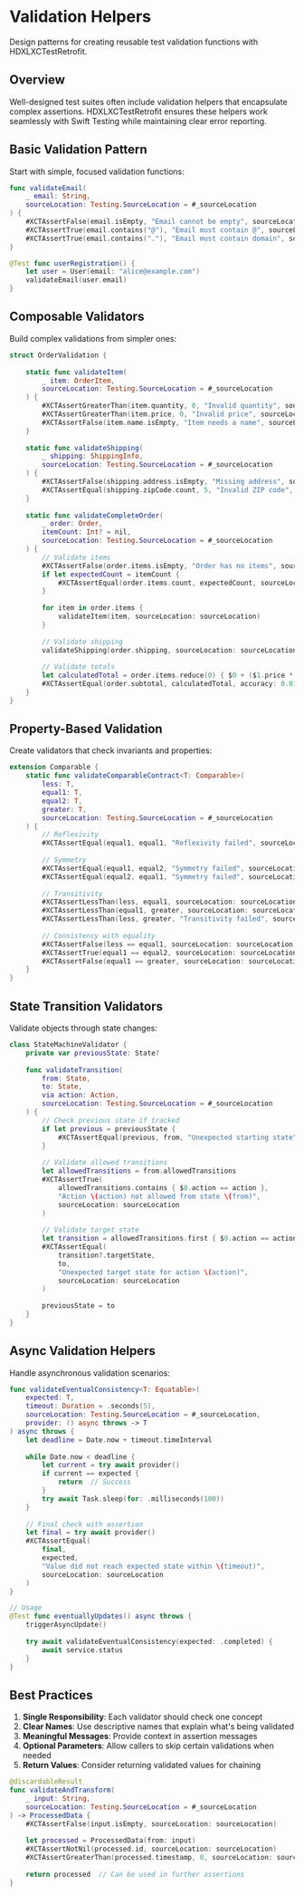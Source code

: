 # Validation Helpers

Design patterns for creating reusable test validation functions with HDXLXCTestRetrofit.

## Overview

Well-designed test suites often include validation helpers that encapsulate complex assertions. HDXLXCTestRetrofit ensures these helpers work seamlessly with Swift Testing while maintaining clear error reporting.

## Basic Validation Pattern

Start with simple, focused validation functions:

```swift
func validateEmail(
    _ email: String,
    sourceLocation: Testing.SourceLocation = #_sourceLocation
) {
    #XCTAssertFalse(email.isEmpty, "Email cannot be empty", sourceLocation: sourceLocation)
    #XCTAssertTrue(email.contains("@"), "Email must contain @", sourceLocation: sourceLocation)
    #XCTAssertTrue(email.contains("."), "Email must contain domain", sourceLocation: sourceLocation)
}

@Test func userRegistration() {
    let user = User(email: "alice@example.com")
    validateEmail(user.email)
}
```

## Composable Validators

Build complex validations from simpler ones:

```swift
struct OrderValidation {
    
    static func validateItem(
        _ item: OrderItem,
        sourceLocation: Testing.SourceLocation = #_sourceLocation
    ) {
        #XCTAssertGreaterThan(item.quantity, 0, "Invalid quantity", sourceLocation: sourceLocation)
        #XCTAssertGreaterThan(item.price, 0, "Invalid price", sourceLocation: sourceLocation)
        #XCTAssertFalse(item.name.isEmpty, "Item needs a name", sourceLocation: sourceLocation)
    }
    
    static func validateShipping(
        _ shipping: ShippingInfo,
        sourceLocation: Testing.SourceLocation = #_sourceLocation
    ) {
        #XCTAssertFalse(shipping.address.isEmpty, "Missing address", sourceLocation: sourceLocation)
        #XCTAssertEqual(shipping.zipCode.count, 5, "Invalid ZIP code", sourceLocation: sourceLocation)
    }
    
    static func validateCompleteOrder(
        _ order: Order,
        itemCount: Int? = nil,
        sourceLocation: Testing.SourceLocation = #_sourceLocation
    ) {
        // Validate items
        #XCTAssertFalse(order.items.isEmpty, "Order has no items", sourceLocation: sourceLocation)
        if let expectedCount = itemCount {
            #XCTAssertEqual(order.items.count, expectedCount, sourceLocation: sourceLocation)
        }
        
        for item in order.items {
            validateItem(item, sourceLocation: sourceLocation)
        }
        
        // Validate shipping
        validateShipping(order.shipping, sourceLocation: sourceLocation)
        
        // Validate totals
        let calculatedTotal = order.items.reduce(0) { $0 + ($1.price * Double($1.quantity)) }
        #XCTAssertEqual(order.subtotal, calculatedTotal, accuracy: 0.01, sourceLocation: sourceLocation)
    }
}
```

## Property-Based Validation

Create validators that check invariants and properties:

```swift
extension Comparable {
    static func validateComparableContract<T: Comparable>(
        less: T,
        equal1: T,
        equal2: T,
        greater: T,
        sourceLocation: Testing.SourceLocation = #_sourceLocation
    ) {
        // Reflexivity
        #XCTAssertEqual(equal1, equal1, "Reflexivity failed", sourceLocation: sourceLocation)
        
        // Symmetry
        #XCTAssertEqual(equal1, equal2, "Symmetry failed", sourceLocation: sourceLocation)
        #XCTAssertEqual(equal2, equal1, "Symmetry failed", sourceLocation: sourceLocation)
        
        // Transitivity
        #XCTAssertLessThan(less, equal1, sourceLocation: sourceLocation)
        #XCTAssertLessThan(equal1, greater, sourceLocation: sourceLocation)
        #XCTAssertLessThan(less, greater, "Transitivity failed", sourceLocation: sourceLocation)
        
        // Consistency with equality
        #XCTAssertFalse(less == equal1, sourceLocation: sourceLocation)
        #XCTAssertTrue(equal1 == equal2, sourceLocation: sourceLocation)
        #XCTAssertFalse(equal1 == greater, sourceLocation: sourceLocation)
    }
}
```

## State Transition Validators

Validate objects through state changes:

```swift
class StateMachineValidator {
    private var previousState: State?
    
    func validateTransition(
        from: State,
        to: State,
        via action: Action,
        sourceLocation: Testing.SourceLocation = #_sourceLocation
    ) {
        // Check previous state if tracked
        if let previous = previousState {
            #XCTAssertEqual(previous, from, "Unexpected starting state", sourceLocation: sourceLocation)
        }
        
        // Validate allowed transitions
        let allowedTransitions = from.allowedTransitions
        #XCTAssertTrue(
            allowedTransitions.contains { $0.action == action },
            "Action \(action) not allowed from state \(from)",
            sourceLocation: sourceLocation
        )
        
        // Validate target state
        let transition = allowedTransitions.first { $0.action == action }
        #XCTAssertEqual(
            transition?.targetState,
            to,
            "Unexpected target state for action \(action)",
            sourceLocation: sourceLocation
        )
        
        previousState = to
    }
}
```

## Async Validation Helpers

Handle asynchronous validation scenarios:

```swift
func validateEventualConsistency<T: Equatable>(
    expected: T,
    timeout: Duration = .seconds(5),
    sourceLocation: Testing.SourceLocation = #_sourceLocation,
    provider: () async throws -> T
) async throws {
    let deadline = Date.now + timeout.timeInterval
    
    while Date.now < deadline {
        let current = try await provider()
        if current == expected {
            return  // Success
        }
        try await Task.sleep(for: .milliseconds(100))
    }
    
    // Final check with assertion
    let final = try await provider()
    #XCTAssertEqual(
        final,
        expected,
        "Value did not reach expected state within \(timeout)",
        sourceLocation: sourceLocation
    )
}

// Usage
@Test func eventuallyUpdates() async throws {
    triggerAsyncUpdate()
    
    try await validateEventualConsistency(expected: .completed) {
        await service.status
    }
}
```

## Best Practices

1. **Single Responsibility**: Each validator should check one concept
2. **Clear Names**: Use descriptive names that explain what's being validated
3. **Meaningful Messages**: Provide context in assertion messages
4. **Optional Parameters**: Allow callers to skip certain validations when needed
5. **Return Values**: Consider returning validated values for chaining

```swift
@discardableResult
func validateAndTransform(
    _ input: String,
    sourceLocation: Testing.SourceLocation = #_sourceLocation
) -> ProcessedData {
    #XCTAssertFalse(input.isEmpty, sourceLocation: sourceLocation)
    
    let processed = ProcessedData(from: input)
    #XCTAssertNotNil(processed.id, sourceLocation: sourceLocation)
    #XCTAssertGreaterThan(processed.timestamp, 0, sourceLocation: sourceLocation)
    
    return processed  // Can be used in further assertions
}
```